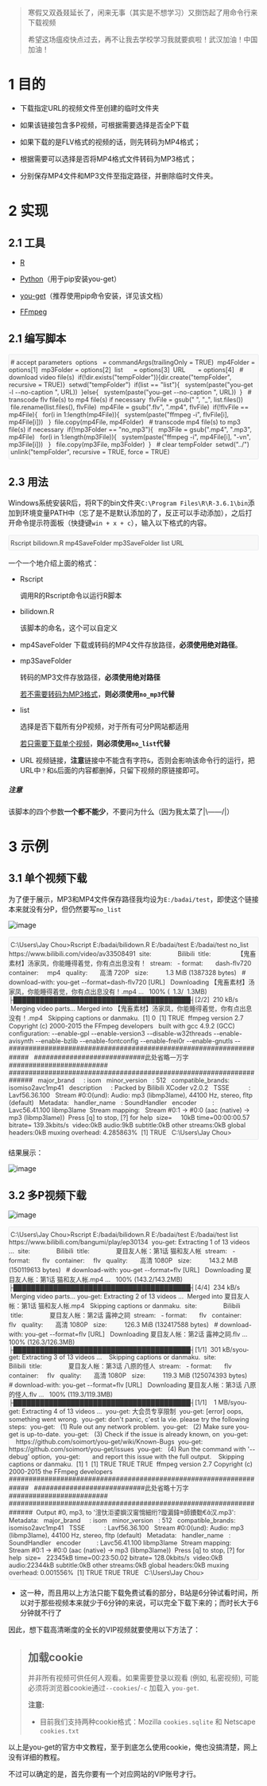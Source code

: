 > 寒假又双叒叕延长了，闲来无事（其实是不想学习）又捯饬起了用命令行来下载视频
> 
> 希望这场瘟疫快点过去，再不让我去学校学习我就要疯啦！武汉加油！中国加油！

# 1 目的

*   下载指定URL的视频文件至创建的临时文件夹

*   如果该链接包含多P视频，可根据需要选择是否全P下载

*   如果下载的是FLV格式的视频的话，则先转码为MP4格式；

*   根据需要可以选择是否将MP4格式文件转码为MP3格式；

*   分别保存MP4文件和MP3文件至指定路径，并删除临时文件夹。

# 2 实现

## 2.1 工具

*   [R](https://mirrors.tuna.tsinghua.edu.cn/CRAN/bin/windows/base/)

*   [Python](https://www.python.org/downloads/)（用于pip安装you-get）

*   [you-get](https://github.com/soimort/you-get/wiki/%E4%B8%AD%E6%96%87%E8%AF%B4%E6%98%8E)（推荐使用pip命令安装，详见该文档）

*   [FFmpeg](https://ffmpeg.zeranoe.com/builds/win64/static/)

## 2.1 编写脚本

<pre spellcheck="false" class="md-fences md-end-block md-fences-with-lineno ty-contain-cm modeLoaded" lang="R" cid="n9" mdtype="fences" style="box-sizing: border-box; overflow: visible; font-family: var(--monospace); font-size: 0.9em; display: block; break-inside: avoid; text-align: left; white-space: normal; background-image: inherit; background-position: inherit; background-size: inherit; background-repeat: inherit; background-attachment: inherit; background-origin: inherit; background-clip: inherit; background-color: rgb(248, 248, 248); position: relative !important; border: 1px solid rgb(231, 234, 237); border-radius: 3px; padding: 8px 4px 6px 0px; margin-bottom: 15px; margin-top: 15px; width: inherit; color: rgb(51, 51, 51); font-style: normal; font-variant-ligatures: normal; font-variant-caps: normal; font-weight: 400; letter-spacing: normal; orphans: 2; text-indent: 0px; text-transform: none; widows: 2; word-spacing: 0px; -webkit-text-stroke-width: 0px; text-decoration-style: initial; text-decoration-color: initial;"> # accept parameters
 options   = commandArgs(trailingOnly = TRUE)
 mp4Folder = options[1]
 mp3Folder = options[2]
 list      = options[3]
 URL       = options[4]
 ​
 # download video file(s)
 if(!dir.exists("tempFolder")){dir.create("tempFolder", recursive = TRUE)}
 setwd("tempFolder")
 if(list == "list"){
  system(paste("you-get -l --no-caption ", URL))
 }else{
  system(paste("you-get --no-caption ", URL))
 }
 ​
 # transcode flv file(s) to mp4 file(s) if necessary
 flvFile = gsub(" ", "_", list.files())
 file.rename(list.files(), flvFile)
 mp4File = gsub(".flv", ".mp4", flvFile)
 if(!flvFile == mp4File){
  for(i in 1:length(mp4File)){
  system(paste("ffmpeg -i", flvFile[i], mp4File[i]))
  }
 file.copy(mp4File, mp4Folder)
 ​
 # transcode mp4 file(s) to mp3 file(s) if necessary
 if(!mp3Folder == "no_mp3"){
  mp3File = gsub(".mp4", ".mp3", mp4File)
  for(i in 1:length(mp3File)){
  system(paste("ffmpeg -i", mp4File[i], "-vn", mp3File[i]))
  }
  file.copy(mp3File, mp3Folder)
 }
 ​
 # clear tempFolder
 setwd("../")
 unlink("tempFolder", recursive = TRUE, force = TRUE)</pre>

## 2.3 用法

Windows系统安装R后，将R下的bin文件夹`C:\Program Files\R\R-3.6.1\bin`添加到环境变量PATH中（忘了是不是默认添加的了，反正可以手动添加），之后打开命令提示符面板（快捷键`win + x + c`），输入以下格式的内容。

<pre spellcheck="false" class="md-fences md-end-block md-fences-with-lineno ty-contain-cm modeLoaded" lang="R" cid="n12" mdtype="fences" style="box-sizing: border-box; overflow: visible; font-family: var(--monospace); font-size: 0.9em; display: block; break-inside: avoid; text-align: left; white-space: normal; background-image: inherit; background-position: inherit; background-size: inherit; background-repeat: inherit; background-attachment: inherit; background-origin: inherit; background-clip: inherit; background-color: rgb(248, 248, 248); position: relative !important; border: 1px solid rgb(231, 234, 237); border-radius: 3px; padding: 8px 4px 6px 0px; margin-bottom: 15px; margin-top: 15px; width: inherit; color: rgb(51, 51, 51); font-style: normal; font-variant-ligatures: normal; font-variant-caps: normal; font-weight: 400; letter-spacing: normal; orphans: 2; text-indent: 0px; text-transform: none; widows: 2; word-spacing: 0px; -webkit-text-stroke-width: 0px; text-decoration-style: initial; text-decoration-color: initial;"> Rscript bilidown.R mp4SaveFolder mp3SaveFolder list URL </pre>

一个一个地介绍上面的格式：

*   Rscript

    调用R的Rscript命令以运行R脚本

*   bilidown.R

    该脚本的命名，这个可以自定义

*   mp4SaveFolder  下载或转码的MP4文件存放路径，**必须使用绝对路径**。

*   mp3SaveFolder

    转码的MP3文件存放路径，**必须使用绝对路径**

    <u style="box-sizing: border-box;">若不需要转码为MP3格式</u>，**则必须使用`no_mp3`代替**

*   list

    选择是否下载所有分P视频，对于所有可分P网站都适用

    <u style="box-sizing: border-box;">若只需要下载单个视频</u>，**则必须使用`no_list`代替**

*   URL  视频链接，**注意**链接中不能含有字符`&`，否则会影响该命令行的运行，把URL中`？`和`&`后面的内容都删掉，只留下视频的原链接即可。

##### 注意

该脚本的四个参数**一个都不能少**，不要问为什么（因为我太菜了|\——/|）

# 3 示例

## 3.1 单个视频下载

为了便于展示，MP3和MP4文件保存路径我均设为`E:/badai/test`，即使这个链接本来就没有分P，但仍然要写`no_list`

![image](https://upload-images.jianshu.io/upload_images/5257017-0d83a9ca86ea5f84.png?imageMogr2/auto-orient/strip%7CimageView2/2/w/1240) 

<pre spellcheck="false" class="md-fences md-end-block md-fences-with-lineno ty-contain-cm modeLoaded" lang="shell" cid="n39" mdtype="fences" style="box-sizing: border-box; overflow: visible; font-family: var(--monospace); font-size: 0.9em; display: block; break-inside: avoid; text-align: left; white-space: normal; background-image: inherit; background-position: inherit; background-size: inherit; background-repeat: inherit; background-attachment: inherit; background-origin: inherit; background-clip: inherit; background-color: rgb(248, 248, 248); position: relative !important; border: 1px solid rgb(231, 234, 237); border-radius: 3px; padding: 8px 4px 6px 0px; margin-bottom: 15px; margin-top: 15px; width: inherit; color: rgb(51, 51, 51); font-style: normal; font-variant-ligatures: normal; font-variant-caps: normal; font-weight: 400; letter-spacing: normal; orphans: 2; text-indent: 0px; text-transform: none; widows: 2; word-spacing: 0px; -webkit-text-stroke-width: 0px; text-decoration-style: initial; text-decoration-color: initial;"> C:\Users\Jay Chou>Rscript E:/badai/bilidown.R E:/badai/test E:/badai/test no_list https://www.bilibili.com/video/av33508491
 site:                Bilibili
 title:               【鬼畜素材】汤家凤，你能睡得着觉，你有点出息没有！
 stream:
  - format:        dash-flv720
  container:     mp4
  quality:       高清 720P
  size:          1.3 MiB (1387328 bytes)
  # download-with: you-get --format=dash-flv720 [URL]
 ​
 Downloading 【鬼畜素材】汤家凤，你能睡得着觉，你有点出息没有！.mp4 ...
  100% (  1.3/  1.3MB) ├████████████████████████████████████████┤[2/2]  210 kB/s
 Merging video parts... Merged into 【鬼畜素材】汤家凤，你能睡得着觉，你有点出息没有！.mp4
 ​
 Skipping captions or danmaku.
 [1] 0
 [1] TRUE
 ffmpeg version 2.7 Copyright (c) 2000-2015 the FFmpeg developers
  built with gcc 4.9.2 (GCC)
  configuration: --enable-gpl --enable-version3 --disable-w32threads --enable-avisynth --enable-bzlib --enable-fontconfig --enable-frei0r --enable-gnutls --

  ###################################################################
  ############################此处省略一万字#########################
  ####################################################################

  major_brand     : isom
  minor_version   : 512
  compatible_brands: isomiso2avc1mp41
  description     : Packed by Bilibili XCoder v2.0.2
  TSSE            : Lavf56.36.100
  Stream #0:0(und): Audio: mp3 (libmp3lame), 44100 Hz, stereo, fltp (default)
  Metadata:
  handler_name    : SoundHandler
  encoder         : Lavc56.41.100 libmp3lame
 Stream mapping:
  Stream #0:1 -> #0:0 (aac (native) -> mp3 (libmp3lame))
 Press [q] to stop, [?] for help
 size=      10kB time=00:00:00.57 bitrate= 139.3kbits/s
 video:0kB audio:9kB subtitle:0kB other streams:0kB global headers:0kB muxing overhead: 4.285863%
 [1] TRUE
 ​
 C:\Users\Jay Chou></pre>

结果展示：

![image](https://upload-images.jianshu.io/upload_images/5257017-7a2f190af8208e2b.png?imageMogr2/auto-orient/strip%7CimageView2/2/w/1240) 

## 3.2 多P视频下载

![image](https://upload-images.jianshu.io/upload_images/5257017-6292ad841195d4c9.png?imageMogr2/auto-orient/strip%7CimageView2/2/w/1240) 

<pre spellcheck="false" class="md-fences md-end-block md-fences-with-lineno ty-contain-cm modeLoaded" lang="shell" cid="n96" mdtype="fences" style="box-sizing: border-box; overflow: visible; font-family: var(--monospace); font-size: 0.9em; display: block; break-inside: avoid; text-align: left; white-space: normal; background-image: inherit; background-position: inherit; background-size: inherit; background-repeat: inherit; background-attachment: inherit; background-origin: inherit; background-clip: inherit; background-color: rgb(248, 248, 248); position: relative !important; border: 1px solid rgb(231, 234, 237); border-radius: 3px; padding: 8px 4px 6px 0px; margin-bottom: 15px; margin-top: 15px; width: inherit; color: rgb(51, 51, 51); font-style: normal; font-variant-ligatures: normal; font-variant-caps: normal; font-weight: 400; letter-spacing: normal; orphans: 2; text-indent: 0px; text-transform: none; widows: 2; word-spacing: 0px; -webkit-text-stroke-width: 0px; text-decoration-style: initial; text-decoration-color: initial;"> C:\Users\Jay Chou>Rscript E:/badai/bilidown.R E:/badai/test E:/badai/test list https://www.bilibili.com/bangumi/play/ep30134
 you-get: Extracting 1 of 13 videos ...
 site:                Bilibili
 title:               夏目友人帐：第1话 猫和友人帐
 stream:
  - format:        flv
  container:     flv
  quality:       高清 1080P
  size:          143.2 MiB (150119613 bytes)
  # download-with: you-get --format=flv [URL]
 ​
 Downloading 夏目友人帐：第1话 猫和友人帐.mp4 ...
  100% (143.2/143.2MB) ├████████████████████████████████████████┤[4/4]  234 kB/s
 Merging video parts... you-get: Extracting 2 of 13 videos ...
 Merged into 夏目友人帐：第1话 猫和友人帐.mp4
 ​
 Skipping captions or danmaku.
 site:                Bilibili
 title:               夏目友人帐：第2话 露神之祠
 stream:
  - format:        flv
  container:     flv
  quality:       高清 1080P
  size:          126.3 MiB (132417588 bytes)
  # download-with: you-get --format=flv [URL]
 ​
 Downloading 夏目友人帐：第2话 露神之祠.flv ...
  100% (126.3/126.3MB) ├████████████████████████████████████████┤[1/1]  301 kB/syou-get: Extracting 3 of 13 videos ...
 ​
 ​
 Skipping captions or danmaku.
 site:                Bilibili
 title:               夏目友人帐：第3话 八原的怪人
 stream:
  - format:        flv
  container:     flv
  quality:       高清 1080P
  size:          119.3 MiB (125074393 bytes)
  # download-with: you-get --format=flv [URL]
 ​
 Downloading 夏目友人帐：第3话 八原的怪人.flv ...
  100% (119.3/119.3MB) ├████████████████████████████████████████┤[1/1]    1 MB/syou-get: Extracting 4 of 13 videos ...
 you-get: 大会员专享限制
 you-get: [error] oops, something went wrong.
 you-get: don't panic, c'est la vie. please try the following steps:
 you-get:   (1) Rule out any network problem.
 you-get:   (2) Make sure you-get is up-to-date.
 you-get:   (3) Check if the issue is already known, on
 you-get:         https://github.com/soimort/you-get/wiki/Known-Bugs
 you-get:         https://github.com/soimort/you-get/issues
 you-get:   (4) Run the command with '--debug' option,
 you-get:       and report this issue with the full output.
 ​
 ​
 Skipping captions or danmaku.
 [1] 1
 [1] TRUE TRUE TRUE
 ffmpeg version 2.7 Copyright (c) 2000-2015 the FFmpeg developers
 ​
  ###################################################################
  ############################此处省略十万字#########################
  ####################################################################

 Output #0, mp3, to '澶忕洰鍙嬩汉甯愶細绗?璇漘鍏師鐨勬€汉.mp3':
  Metadata:
  major_brand     : isom
  minor_version   : 512
  compatible_brands: isomiso2avc1mp41
  TSSE            : Lavf56.36.100
  Stream #0:0(und): Audio: mp3 (libmp3lame), 44100 Hz, stereo, fltp (default)
  Metadata:
  handler_name    : SoundHandler
  encoder         : Lavc56.41.100 libmp3lame
 Stream mapping:
  Stream #0:1 -> #0:0 (aac (native) -> mp3 (libmp3lame))
 Press [q] to stop, [?] for help
 size=   22345kB time=00:23:50.02 bitrate= 128.0kbits/s
 video:0kB audio:22344kB subtitle:0kB other streams:0kB global headers:0kB muxing overhead: 0.001556%
 [1] TRUE TRUE TRUE
 ​
 C:\Users\Jay Chou></pre>

*   这一种，而且用以上方法只能下载免费试看的部分，B站是6分钟试看时间，所以对于那些视频本来就少于6分钟的来说，可以完全下载下来的；而时长大于6分钟就不行了

因此，想下载高清晰度的全长的VIP视频就要使用以下方法了：

> ## 加载cookie
> 
> 并非所有视频可供任何人观看。如果需要登录以观看 (例如, 私密视频), 可能必须将浏览器cookie通过`--cookies`/`-c` 加载入 `you-get`.
> 
> **注意:**
> 
> *   目前我们支持两种cookie格式：Mozilla `cookies.sqlite` 和 Netscape `cookies.txt`

以上是you-get的官方中文教程，至于到底怎么使用cookie，俺也没搞清楚，网上没有详细的教程。

不过可以确定的是，首先你要有一个对应网站的VIP账号才行。
